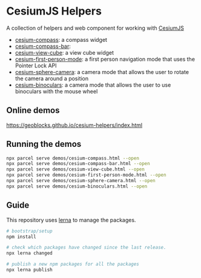 # CesiumJS Helpers

A collection of helpers and web component for working with [CesiumJS](https://cesium.com/cesiumjs/)

* [cesium-compass](packages/cesium-compass): a compass widget
* [cesium-compass-bar](packages/cesium-compass-bar):
* [cesium-view-cube](packages/cesium-view-cube): a view cube widget
* [cesium-first-person-mode](packages/FirstPersonCameraMode): a first person navigation mode that uses the Pointer Lock API
* [cesium-sphere-camera](packages/cesium-sphere-camera): a camera mode that allows the user to rotate the camera around a position
* [cesium-binoculars](packages/cesium-binoculars): a camera mode that allows the user to use binoculars with the mouse wheel

## Online demos

<https://geoblocks.github.io/cesium-helpers/index.html>

## Running the demos

```bash
npx parcel serve demos/cesium-compass.html --open
npx parcel serve demos/cesium-compass-bar.html --open
npx parcel serve demos/cesium-view-cube.html --open
npx parcel serve demos/cesium-first-person-mode.html --open
npx parcel serve demos/cesium-sphere-camera.html --open
npx parcel serve demos/cesium-binoculars.html --open
```

## Guide

This repository uses [lerna](https://lerna.js.org/) to manage the packages.

```bash
# bootstrap/setup
npm install

# check which packages have changed since the last release.
npx lerna changed

# publish a new npm packages for all the packages
npx lerna publish
```
